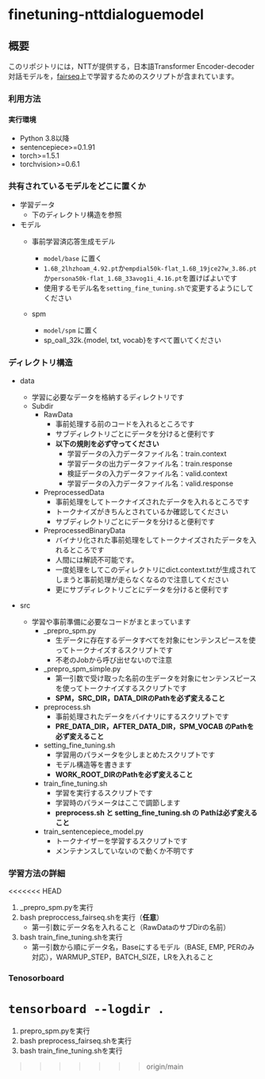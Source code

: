 # finetuning-nttdialoguemodel

## 概要

このリポジトリには，NTTが提供する，日本語Transformer Encoder-decoder対話モデルを，[fairseq](https://github.com/pytorch/fairseq)上で学習するためのスクリプトが含まれています。


### 利用方法
#### 実行環境
- Python 3.8以降
- sentencepiece>=0.1.91
- torch>=1.5.1
- torchvision>=0.6.1


### 共有されているモデルをどこに置くか
- 学習データ
    - 下のディレクトリ構造を参照
- モデル
    - 事前学習済応答生成モデル
        - `model/base` に置く
        - `1.6B_2lhzhoam_4.92.pt`か`empdial50k-flat_1.6B_19jce27w_3.86.pt`か`persona50k-flat_1.6B_33avog1i_4.16.pt`を置けばよいです
        - 使用するモデル名を`setting_fine_tuning.sh`で変更するようにしてください

    - spm
        - `model/spm` に置く
        - sp_oall_32k.{model, txt, vocab}をすべて置いてください

### ディレクトリ構造
- data
    - 学習に必要なデータを格納するディレクトリです
    - Subdir
        - RawData
            - 事前処理する前のコードを入れるところです
            - サブディレクトリごとにデータを分けると便利です
            - <b>以下の規則を必ず守ってください</b>
                - 学習データの入力データファイル名：train.context
                - 学習データの出力データファイル名：train.response
                - 検証データの入力データファイル名：valid.context
                - 学習データの入力データファイル名：valid.response
        - PreprocessedData
            - 事前処理をしてトークナイズされたデータを入れるところです
            - トークナイズがきちんとされているか確認してください
            - サブディレクトリごとにデータを分けると便利です
        - PreprocessedBinaryData
            - バイナリ化された事前処理をしてトークナイズされたデータを入れるところです
            - 人間には解読不可能です。
            - 一度処理をしてこのディレクトリにdict.context.txtが生成されてしまうと事前処理が走らなくなるので注意してください
            - 更にサブディレクトリごとにデータを分けると便利です

- src
    - 学習や事前準備に必要なコードがまとまっています
        - _prepro_spm.py
            - 生データに存在するデータすべてを対象にセンテンスピースを使ってトークナイズするスクリプトです
            - 不老のJobから呼び出せないので注意
        - _prepro_spm_simple.py
            - 第一引数で受け取った名前の生データを対象にセンテンスピースを使ってトークナイズするスクリプトです
            - **SPM，SRC_DIR，DATA_DIRのPathを必ず変えること**
        - preprocess.sh
            - 事前処理されたデータをバイナリにするスクリプトです
            - **PRE_DATA_DIR，AFTER_DATA_DIR，SPM_VOCAB のPathを必ず変えること**
        - setting_fine_tuning.sh
            - 学習用のパラメータを少しまとめたスクリプトです
            - モデル構造等を書きます
            - **WORK_ROOT_DIRのPathを必ず変えること**
        - train_fine_tuning.sh
            - 学習を実行するスクリプトです
            - 学習時のパラメータはここで調節します
            - **preprocess.sh と setting_fine_tuning.sh の Pathは必ず変えること**
        - train_sentencepiece_model.py
            - トークナイザーを学習するスクリプトです
            - メンテナンスしていないので動くか不明です

### 学習方法の詳細
<<<<<<< HEAD
1. _prepro_spm.pyを実行
2. bash preproccess_fairseq.shを実行（**任意**）
    - 第一引数にデータ名を入れること（RawDataのサブDirの名前）
3. bash train_fine_tuning.shを実行
    - 第一引数から順にデータ名，Baseにするモデル（BASE, EMP, PERのみ対応），WARMUP_STEP，BATCH_SIZE，LRを入れること

### Tenosorboard
`tensorboard --logdir .`
=======
1. prepro_spm.pyを実行
2. bash preprocess_fairseq.shを実行
3. bash train_fine_tuning.shを実行
>>>>>>> origin/main
